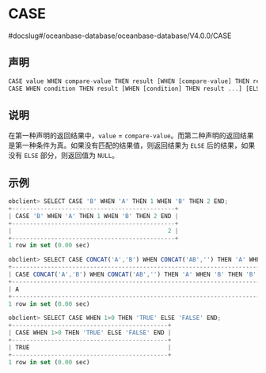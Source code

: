 CASE 
=========================
#docslug#/oceanbase-database/oceanbase-database/V4.0.0/CASE


声明 
-----------------------

```javascript
CASE value WHEN compare-value THEN result [WHEN [compare-value] THEN result ...] [ELSE result] END
CASE WHEN condition THEN result [WHEN [condition] THEN result ...] [ELSE result] END
```



说明 
-----------------------

在第一种声明的返回结果中，`value` = `compare-value`。而第二种声明的返回结果是第一种条件为真。如果没有匹配的结果值，则返回结果为 `ELSE` 后的结果，如果没有 `ELSE` 部分，则返回值为 `NULL`。

示例 
-----------------------

```javascript
obclient> SELECT CASE 'B' WHEN 'A' THEN 1 WHEN 'B' THEN 2 END;
+----------------------------------------------+
| CASE 'B' WHEN 'A' THEN 1 WHEN 'B' THEN 2 END |
+----------------------------------------------+
|                                            2 |
+----------------------------------------------+
1 row in set (0.00 sec)

obclient> SELECT CASE CONCAT('A','B') WHEN CONCAT('AB','') THEN 'A' WHEN 'B' THEN 'B' END;
+--------------------------------------------------------------------------+
| CASE CONCAT('A','B') WHEN CONCAT('AB','') THEN 'A' WHEN 'B' THEN 'B' END |
+--------------------------------------------------------------------------+
| A                                                                        |
+--------------------------------------------------------------------------+
1 row in set (0.00 sec)

obclient> SELECT CASE WHEN 1>0 THEN 'TRUE' ELSE 'FALSE' END;
+--------------------------------------------+
| CASE WHEN 1>0 THEN 'TRUE' ELSE 'FALSE' END |
+--------------------------------------------+
| TRUE                                       |
+--------------------------------------------+
1 row in set (0.00 sec)
```


